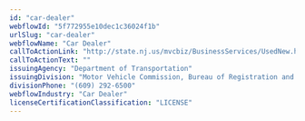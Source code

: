 ```yaml
---
id: "car-dealer"
webflowId: "5f772955e10dec1c36024f1b"
urlSlug: "car-dealer"
webflowName: "Car Dealer"
callToActionLink: "http://state.nj.us/mvcbiz/BusinessServices/UsedNew.htm"
callToActionText: ""
issuingAgency: "Department of Transportation"
issuingDivision: "Motor Vehicle Commission, Bureau of Registration and Titles"
divisionPhone: "(609) 292-6500"
webflowIndustry: "Car Dealer"
licenseCertificationClassification: "LICENSE"
---
```

